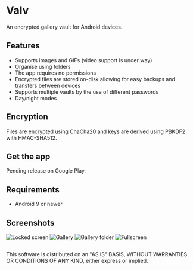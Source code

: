 # Valv
An encrypted gallery vault for Android devices.

## Features
- Supports images and GIFs (video support is under way)
- Organise using folders
- The app requires no permissions
- Encrypted files are stored on-disk allowing for easy backups and transfers between devices
- Supports multiple vaults by the use of different passwords
- Day/night modes

## Encryption
Files are encrypted using ChaCha20 and keys are derived using PBKDF2 with HMAC-SHA512.

## Get the app
Pending release on Google Play.

## Requirements
- Android 9 or newer

## Screenshots
![Locked screen](https://api.arctosoft.com/screenshots/vault/5.png "Locked screen")
![Gallery](https://api.arctosoft.com/screenshots/vault/6.png "Gallery")
![Gallery folder](https://api.arctosoft.com/screenshots/vault/3.png "Gallery folder")
![Fullscreen](https://api.arctosoft.com/screenshots/vault/4.png "Fullscreen")

## 
This software is distributed on an "AS IS" BASIS, WITHOUT WARRANTIES OR CONDITIONS OF ANY KIND, either express or implied.
